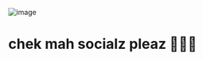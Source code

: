 ![image](https://i.pinimg.com/736x/21/75/49/217549aa60831a4d6fdb9a1f14f29355.jpg)
#       chek mah socialz pleaz 🥺🥺🥺
